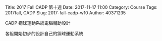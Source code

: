 Title: 2017 Fall CADP 第十週
Date: 2017-11-17 11:00
Category: Course
Tags: 2017fall, CADP
Slug: 2017-fall-cadp-w10
Author: 40371235


<!-- PELICAN_END_SUMMARY -->

CADP 鋼球運動系統電腦輔助設計

各組開始初步的設計自己的鋼球運動系統